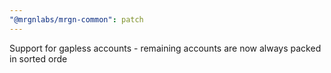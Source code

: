 ```yaml
---
"@mrgnlabs/mrgn-common": patch
---
```


Support for gapless accounts - remaining accounts are now always packed in sorted orde
